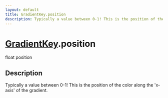 ```yaml
---
layout: default
title: GradientKey.position
description: Typically a value between 0-1! This is the position of the color along the 'x-axis' of the gradient.
---
```

# [GradientKey]({{site.url}}/Pages/StereoKit/GradientKey.html).position

<div class='signature' markdown='1'>
float position
</div>

## Description
Typically a value between 0-1! This is the position of
the color along the 'x-axis' of the gradient.

